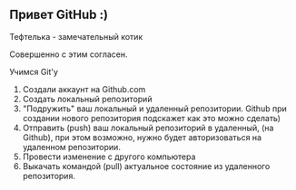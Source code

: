 ## Привет GitHub :)

Тефтелька - замечательный котик

Совершенно с этим согласен. 

Учимся Git'y


1. Создали аккаунт на Github.com
2. Создать локальный репозиторий
3. "Подружить" ваш локальный и удаленный репозитории. Github при создании нового репозитория подскажет как это можно сделать) 
4. Отправить (push) ваш локальный репозиторий в удаленный, (на Github), при этом возможно, нужно будет авторизоваться на удаленном репозитории. 
5. Провести изменение с другого компьютера
6. Выкачать командой (pull) актуальное состояние из удаленного репозитория.